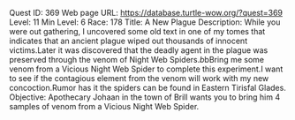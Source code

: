 Quest ID: 369
Web page URL: https://database.turtle-wow.org/?quest=369
Level: 11
Min Level: 6
Race: 178
Title: A New Plague
Description: While you were out gathering, I uncovered some old text in one of my tomes that indicates that an ancient plague wiped out thousands of innocent victims.Later it was discovered that the deadly agent in the plague was preserved through the venom of Night Web Spiders.$b$bBring me some venom from a Vicious Night Web Spider to complete this experiment.I want to see if the contagious element from the venom will work with my new concoction.Rumor has it the spiders can be found in Eastern Tirisfal Glades.
Objective: Apothecary Johaan in the town of Brill wants you to bring him 4 samples of venom from a Vicious Night Web Spider.
